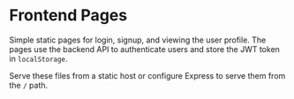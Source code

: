 # Frontend Pages

Simple static pages for login, signup, and viewing the user profile. The pages use the backend API to authenticate users and store the JWT token in `localStorage`.

Serve these files from a static host or configure Express to serve them from the `/` path.
